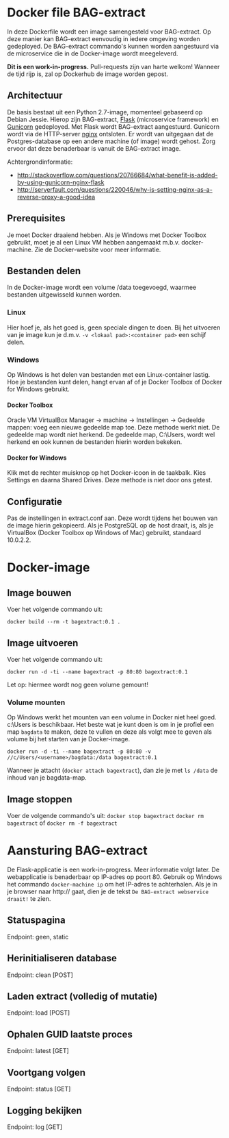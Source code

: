 # Docker file BAG-extract
In deze Dockerfile wordt een image samengesteld voor BAG-extract. Op deze manier kan BAG-extract eenvoudig in iedere omgeving worden gedeployed. De BAG-extract commando's kunnen worden aangestuurd via de microservice die in de Docker-image wordt meegeleverd.

**Dit is een work-in-progress.** Pull-requests zijn van harte welkom! Wanneer de tijd rijp is, zal op Dockerhub de image worden gepost.

## Architectuur
De basis bestaat uit een Python 2.7-image, momenteel gebaseerd op Debian Jessie. Hierop zijn BAG-extract, [Flask](http://flask.pocoo.org/) (microservice framework) en [Gunicorn](http://gunicorn.org/) gedeployed. Met Flask wordt BAG-extract aangestuurd. Gunicorn wordt via de HTTP-server [nginx](http://nginx.org/) ontsloten. Er wordt van uitgegaan dat de Postgres-database op een andere machine (of image) wordt gehost. Zorg ervoor dat deze benaderbaar is vanuit de BAG-extract image.

Achtergrondinformatie:
* http://stackoverflow.com/questions/20766684/what-benefit-is-added-by-using-gunicorn-nginx-flask
* http://serverfault.com/questions/220046/why-is-setting-nginx-as-a-reverse-proxy-a-good-idea

## Prerequisites
Je moet Docker draaiend hebben. Als je Windows met Docker Toolbox gebruikt, moet je al een Linux VM hebben aangemaakt m.b.v. docker-machine. Zie de Docker-website voor meer informatie.

## Bestanden delen
In de Docker-image wordt een volume /data toegevoegd, waarmee bestanden uitgewisseld kunnen worden.

### Linux
Hier hoef je, als het goed is, geen speciale dingen te doen. Bij het uitvoeren van je image kun je d.m.v. ```-v <lokaal pad>:<container pad>``` een schijf delen.

### Windows
Op Windows is het delen van bestanden met een Linux-container lastig. Hoe je bestanden kunt delen, hangt ervan af of je Docker Toolbox of Docker for Windows gebruikt.

#### Docker Toolbox
Oracle VM VirtualBox Manager -> machine -> Instellingen -> Gedeelde mappen: voeg een nieuwe gedeelde map toe.
Deze methode werkt niet. De gedeelde map wordt niet herkend. De gedeelde map, C:\Users, wordt wel herkend en ook kunnen de bestanden hierin worden bekeken.

#### Docker for Windows
Klik met de rechter muisknop op het Docker-icoon in de taakbalk. Kies Settings en daarna Shared Drives. Deze methode is niet door ons getest.

## Configuratie
Pas de instellingen in extract.conf aan. Deze wordt tijdens het bouwen van de image hierin gekopieerd. Als je PostgreSQL op de host draait, is, als je VirtualBox (Docker Toolbox op Windows of Mac) gebruikt, standaard 10.0.2.2.

# Docker-image
## Image bouwen
Voer het volgende commando uit:

```docker build --rm -t bagextract:0.1 .```

## Image uitvoeren
Voer het volgende commando uit:

```docker run -d -ti --name bagextract -p 80:80 bagextract:0.1```

Let op: hiermee wordt nog geen volume gemount!

### Volume mounten
Op Windows werkt het mounten van een volume in Docker niet heel goed. c:\Users is beschikbaar. Het beste wat je kunt doen is om in je profiel een map `bagdata` te maken, deze te vullen en deze als volgt mee te geven als volume bij het starten van je Docker-image.

```docker run -d -ti --name bagextract -p 80:80 -v //c/Users/<username>/bagdata:/data bagextract:0.1```

Wanneer je attacht (`docker attach bagextract`), dan zie je met `ls /data` de inhoud van je bagdata-map.

## Image stoppen
Voer de volgende commando's uit: 
```docker stop bagextract```
```docker rm bagextract```
of
```docker rm -f bagextract```

# Aansturing BAG-extract
De Flask-applicatie is een work-in-progress. Meer informatie volgt later.
De webapplicatie is benaderbaar op IP-adres op poort 80. Gebruik op Windows het commando `docker-machine ip` om het IP-adres te achterhalen. Als je in je browser naar http://<ip-adres> gaat, dien je de tekst `De BAG-extract webservice draait!` te zien.

## Statuspagina
Endpoint: geen, static

## Herinitialiseren database
Endpoint: clean [POST]

## Laden extract (volledig of mutatie)
Endpoint: load [POST]

## Ophalen GUID laatste proces
Endpoint: latest [GET]

## Voortgang volgen
Endpoint: status [GET]

## Logging bekijken
Endpoint: log [GET]
